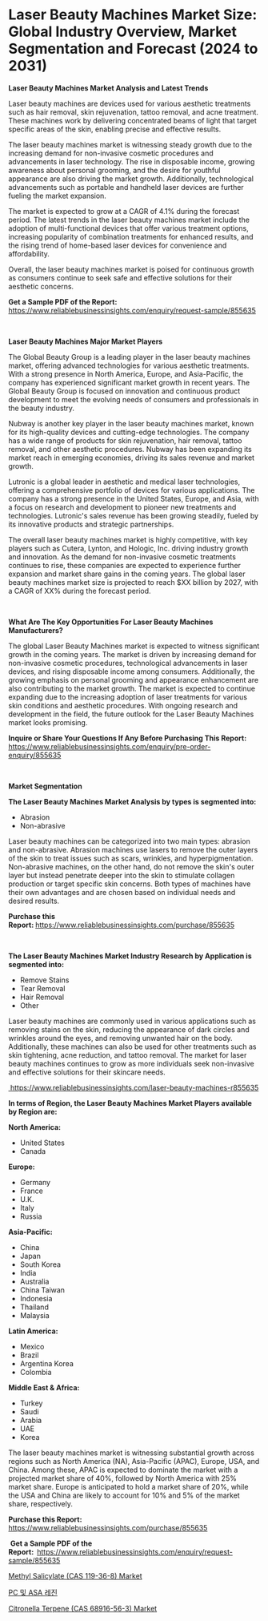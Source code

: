<p><h1>Laser Beauty Machines Market Size: Global Industry Overview, Market Segmentation and Forecast (2024 to 2031)</h1></p><p><strong>Laser Beauty Machines Market Analysis and Latest Trends</strong></p>
<p><p>Laser beauty machines are devices used for various aesthetic treatments such as hair removal, skin rejuvenation, tattoo removal, and acne treatment. These machines work by delivering concentrated beams of light that target specific areas of the skin, enabling precise and effective results.</p><p>The laser beauty machines market is witnessing steady growth due to the increasing demand for non-invasive cosmetic procedures and advancements in laser technology. The rise in disposable income, growing awareness about personal grooming, and the desire for youthful appearance are also driving the market growth. Additionally, technological advancements such as portable and handheld laser devices are further fueling the market expansion.</p><p>The market is expected to grow at a CAGR of 4.1% during the forecast period. The latest trends in the laser beauty machines market include the adoption of multi-functional devices that offer various treatment options, increasing popularity of combination treatments for enhanced results, and the rising trend of home-based laser devices for convenience and affordability.</p><p>Overall, the laser beauty machines market is poised for continuous growth as consumers continue to seek safe and effective solutions for their aesthetic concerns.</p></p>
<p><strong>Get a Sample PDF of the Report:&nbsp;</strong> <a href="https://www.reliablebusinessinsights.com/enquiry/request-sample/855635">https://www.reliablebusinessinsights.com/enquiry/request-sample/855635</a></p>
<p>&nbsp;</p>
<p><strong>Laser Beauty Machines Major Market Players</strong></p>
<p><p>The Global Beauty Group is a leading player in the laser beauty machines market, offering advanced technologies for various aesthetic treatments. With a strong presence in North America, Europe, and Asia-Pacific, the company has experienced significant market growth in recent years. The Global Beauty Group is focused on innovation and continuous product development to meet the evolving needs of consumers and professionals in the beauty industry.</p><p>Nubway is another key player in the laser beauty machines market, known for its high-quality devices and cutting-edge technologies. The company has a wide range of products for skin rejuvenation, hair removal, tattoo removal, and other aesthetic procedures. Nubway has been expanding its market reach in emerging economies, driving its sales revenue and market growth.</p><p>Lutronic is a global leader in aesthetic and medical laser technologies, offering a comprehensive portfolio of devices for various applications. The company has a strong presence in the United States, Europe, and Asia, with a focus on research and development to pioneer new treatments and technologies. Lutronic's sales revenue has been growing steadily, fueled by its innovative products and strategic partnerships.</p><p>The overall laser beauty machines market is highly competitive, with key players such as Cutera, Lynton, and Hologic, Inc. driving industry growth and innovation. As the demand for non-invasive cosmetic treatments continues to rise, these companies are expected to experience further expansion and market share gains in the coming years. The global laser beauty machines market size is projected to reach $XX billion by 2027, with a CAGR of XX% during the forecast period.</p></p>
<p>&nbsp;</p>
<p><strong>What Are The Key Opportunities For Laser Beauty Machines Manufacturers?</strong></p>
<p><p>The global Laser Beauty Machines market is expected to witness significant growth in the coming years. The market is driven by increasing demand for non-invasive cosmetic procedures, technological advancements in laser devices, and rising disposable income among consumers. Additionally, the growing emphasis on personal grooming and appearance enhancement are also contributing to the market growth. The market is expected to continue expanding due to the increasing adoption of laser treatments for various skin conditions and aesthetic procedures. With ongoing research and development in the field, the future outlook for the Laser Beauty Machines market looks promising.</p></p>
<p><strong>Inquire or Share Your Questions If Any Before Purchasing This Report:</strong> <a href="https://www.reliablebusinessinsights.com/enquiry/pre-order-enquiry/855635">https://www.reliablebusinessinsights.com/enquiry/pre-order-enquiry/855635</a></p>
<p>&nbsp;</p>
<p><strong>Market Segmentation</strong></p>
<p><strong>The Laser Beauty Machines Market Analysis by types is segmented into:</strong></p>
<p><ul><li>Abrasion</li><li>Non-abrasive</li></ul></p>
<p><p>Laser beauty machines can be categorized into two main types: abrasion and non-abrasive. Abrasion machines use lasers to remove the outer layers of the skin to treat issues such as scars, wrinkles, and hyperpigmentation. Non-abrasive machines, on the other hand, do not remove the skin's outer layer but instead penetrate deeper into the skin to stimulate collagen production or target specific skin concerns. Both types of machines have their own advantages and are chosen based on individual needs and desired results.</p></p>
<p><strong>Purchase this Report:&nbsp;</strong><a href="https://www.reliablebusinessinsights.com/purchase/855635">https://www.reliablebusinessinsights.com/purchase/855635</a></p>
<p>&nbsp;</p>
<p><strong>The Laser Beauty Machines Market Industry Research by Application is segmented into:</strong></p>
<p><ul><li>Remove Stains</li><li>Tear Removal</li><li>Hair Removal</li><li>Other</li></ul></p>
<p><p>Laser beauty machines are commonly used in various applications such as removing stains on the skin, reducing the appearance of dark circles and wrinkles around the eyes, and removing unwanted hair on the body. Additionally, these machines can also be used for other treatments such as skin tightening, acne reduction, and tattoo removal. The market for laser beauty machines continues to grow as more individuals seek non-invasive and effective solutions for their skincare needs.</p></p>
<p><a href="https://www.reliablebusinessinsights.com/laser-beauty-machines-r855635">&nbsp;https://www.reliablebusinessinsights.com/laser-beauty-machines-r855635</a></p>
<p><strong>In terms of Region, the Laser Beauty Machines Market Players available by Region are:</strong></p>
<p>
    <p> <strong> North America: </strong>
        <ul>
            <li>United States</li>
            <li>Canada</li>
        </ul>
        </p> 
    <p> <strong> Europe: </strong>
        <ul>
            <li>Germany</li>
            <li>France</li>
            <li>U.K.</li>
            <li>Italy</li>
            <li>Russia</li>
        </ul>
        </p> 
    <p> <strong> Asia-Pacific: </strong>
        <ul>
            <li>China</li>
            <li>Japan</li>
            <li>South Korea</li>
            <li>India</li>
            <li>Australia</li>
            <li>China Taiwan</li>
            <li>Indonesia</li>
            <li>Thailand</li>
            <li>Malaysia</li>
        </ul>
        </p> 
    <p> <strong> Latin America: </strong>
        <ul>
            <li>Mexico</li>
            <li>Brazil</li>
            <li>Argentina Korea</li>
            <li>Colombia</li>
        </ul>
        </p> 
    <p> <strong> Middle East & Africa: </strong>
        <ul>
            <li>Turkey</li>
            <li>Saudi</li>
            <li>Arabia</li>
            <li>UAE</li>
            <li>Korea</li>
        </ul>
    </p>
    </p>
<p><p>The laser beauty machines market is witnessing substantial growth across regions such as North America (NA), Asia-Pacific (APAC), Europe, USA, and China. Among these, APAC is expected to dominate the market with a projected market share of 40%, followed by North America with 25% market share. Europe is anticipated to hold a market share of 20%, while the USA and China are likely to account for 10% and 5% of the market share, respectively.</p></p>
<p><strong>Purchase this Report: </strong><a href="https://www.reliablebusinessinsights.com/purchase/855635">https://www.reliablebusinessinsights.com/purchase/855635</a></p>
<p>&nbsp;<strong>Get a Sample PDF of the Report:&nbsp;&nbsp;</strong><a href="https://www.reliablebusinessinsights.com/enquiry/request-sample/855635">https://www.reliablebusinessinsights.com/enquiry/request-sample/855635</a></p>
<p><strong></strong></p>
<p><p><a href="https://github.com/edytherolanlouisejk1miz0wig/Market-Research-Report-List-3/blob/main/methyl-salicylate-cas-119-36-8-market.md">Methyl Salicylate (CAS 119-36-8) Market</a></p><p><a href="https://github.com/rifqimuhammad018/Market-Research-Report-List-1/blob/main/9012181146151.md">PC 및 ASA 레진</a></p><p><a href="https://github.com/peachesmcdowel1/Market-Research-Report-List-3/blob/main/citronella-terpene-cas-68916-56-3-market.md">Citronella Terpene (CAS 68916-56-3) Market</a></p></p>